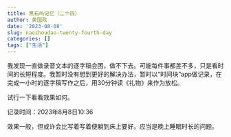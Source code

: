 ```yaml
---
title: 黑石屿记忆（二十四）
author: 黄国政
date: '2023-08-08'
slug: naozhoudao-twenty-fourth-day
categories: []
tags: ["生活"]
---
```


<!--more-->

我发现一直做录音文本的逐字稿会困，做不下去。可能每件事都差不多，只是看时间的长短程度。我暂时没有想到更好的解决办法，暂时以“时间块”app做记录，在完成一小时的逐字稿写作之后，用30分钟读《礼物》来作为放松。

试行一下看看效果如何。

记录时间：2023年8月8日10:36

效果一般，但或许会比写着写着便躺到床上要好。应当是晚上睡眠时长的问题。


